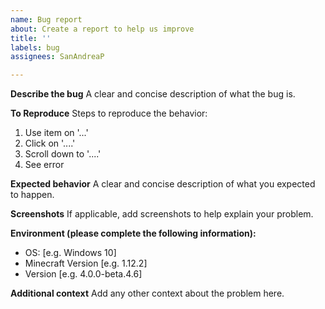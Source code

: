 ```yaml
---
name: Bug report
about: Create a report to help us improve
title: ''
labels: bug
assignees: SanAndreaP

---
```


**Describe the bug**
A clear and concise description of what the bug is.

**To Reproduce**
Steps to reproduce the behavior:
1. Use item on '...'
2. Click on '....'
3. Scroll down to '....'
4. See error

**Expected behavior**
A clear and concise description of what you expected to happen.

**Screenshots**
If applicable, add screenshots to help explain your problem.

**Environment (please complete the following information):**
 - OS: [e.g. Windows 10]
 - Minecraft Version [e.g. 1.12.2]
 - Version [e.g. 4.0.0-beta.4.6]

**Additional context**
Add any other context about the problem here.
